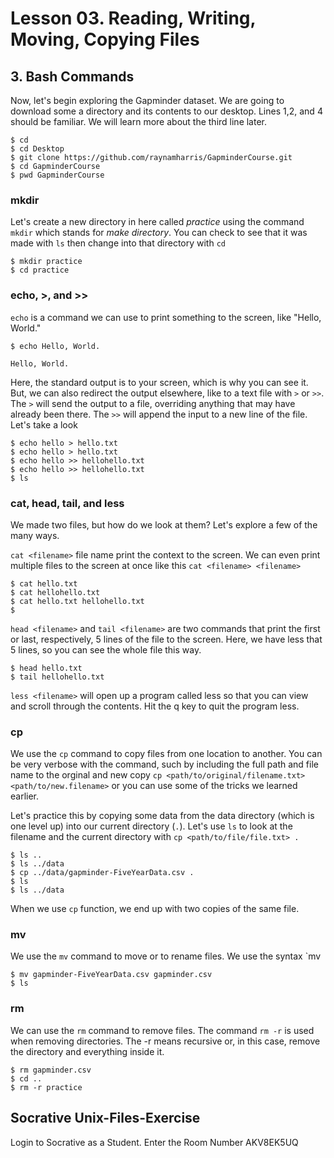 # Lesson 03. Reading, Writing, Moving, Copying Files
## 3. Bash Commands

Now, let's begin exploring the Gapminder dataset. We are going to download some a directory and its contents to our desktop. Lines 1,2, and 4 should be familiar. We will learn more about the third line later. 

~~~ {.bash}
$ cd
$ cd Desktop 
$ git clone https://github.com/raynamharris/GapminderCourse.git
$ cd GapminderCourse
$ pwd GapminderCourse
~~~

### mkdir

Let's create a new directory in here called *practice* using the command `mkdir` which stands for *make directory*. You can check to see that it was made with `ls` then change into that directory with `cd`

~~~ {.bash}
$ mkdir practice
$ cd practice
~~~

### echo, >, and >> 

`echo` is a command we can use to print something to the screen, like "Hello, World." 

~~~ {.bash}
$ echo Hello, World.
~~~
~~~ {.output}
Hello, World.
~~~

Here, the standard output is to your screen, which is why you can see it. But, we can also redirect the output elsewhere, like to a text file with `>` or `>>`. The `>` will send the output to a file, overriding anything that may have already been there. The  `>>` will append the input to a new line of the file. Let's take a look

~~~ {.bash}
$ echo hello > hello.txt
$ echo hello > hello.txt
$ echo hello >> hellohello.txt
$ echo hello >> hellohello.txt
$ ls
~~~

### cat, head, tail, and less

We made two files, but how do we look at them? Let's explore a few of the many ways.

`cat <filename>` file name print the context to the screen. We can even print multiple files to the screen at once like this `cat <filename> <filename>`

~~~ {.bash}
$ cat hello.txt
$ cat hellohello.txt
$ cat hello.txt hellohello.txt
$ 
~~~
  
`head <filename>` and `tail <filename>` are two commands that print the first or last, respectively, 5 lines of the file to the screen. Here, we have less that 5 lines, so you can see the whole file this way.

~~~ {.bash}
$ head hello.txt
$ tail hellohello.txt 
~~~

`less <filename>` will open up a program called less so that you can view and scroll through the contents. Hit the q key to quit the program less. 

### cp
We use the `cp` command to copy files from one location to another. You can be very verbose with the command, such by including the full path and file name to the orginal and new copy `cp <path/to/original/filename.txt> <path/to/new.filename>` or you can use some of the tricks we learned earlier. 

Let's practice this by copying some data from the data directory (which is one level up) into our current directory (`.`). Let's use `ls` to look at the filename and the current directory with `cp <path/to/file/file.txt> .` 

~~~ {.bash}
$ ls ..
$ ls ../data
$ cp ../data/gapminder-FiveYearData.csv .
$ ls
$ ls ../data
~~~

When we use `cp` function, we end up with two copies of the same file. 

### mv
We use the `mv` command to move or to rename files. We use the syntax `mv <origingalfilename> <newfilename>

~~~ {.bash}
$ mv gapminder-FiveYearData.csv gapminder.csv
$ ls
~~~

### rm 
We can use the `rm` command to remove files. The command `rm -r` is used when removing directories. The -r means recursive or, in this case, remove the directory and everything inside it.

~~~ {.bash}
$ rm gapminder.csv
$ cd ..
$ rm -r practice
~~~

## Socrative Unix-Files-Exercise
Login to Socrative as a Student.
Enter the Room Number AKV8EK5UQ
